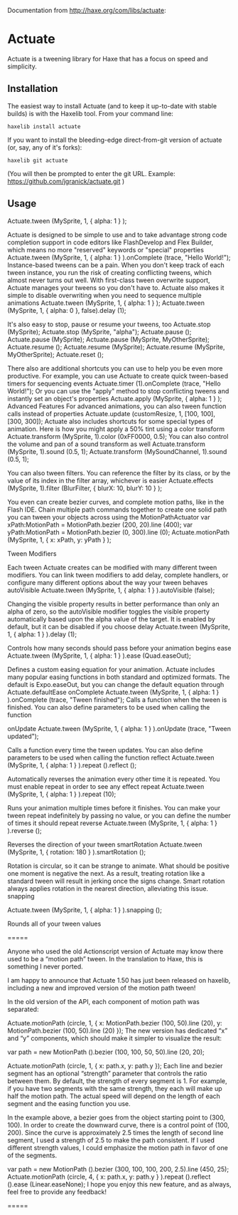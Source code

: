 Documentation from http://haxe.org/com/libs/actuate:

# Actuate

Actuate is a tweening library for Haxe that has a focus on speed and simplicity.

## Installation

The easiest way to install Actuate (and to keep it up-to-date with stable builds) is with the Haxelib tool. From your command line:
	
	haxelib install actuate
	
If you want to install the bleeding-edge direct-from-git version of actuate (or, say, any of it's forks):
	
	haxelib git actuate
	
(You will then be prompted to enter the git URL. Example: https://github.com/jgranick/actuate.git )
	
## Usage

Actuate.tween (MySprite, 1, { alpha: 1 } );

Actuate is designed to be simple to use and to take advantage strong code completion support in code editors like FlashDevelop and Flex Builder, which means no more "reserved" keywords or "special" properties
Actuate.tween (MySprite, 1, { alpha: 1 } ).onComplete (trace, "Hello World!");
Instance-based tweens can be a pain. When you don't keep track of each tween instance, you run the risk of creating conflicting tweens, which almost never turns out well. With first-class tween overwrite support, Actuate manages your tweens so you don't have to. Actuate also makes it simple to disable overwriting when you need to sequence multiple animations
Actuate.tween (MySprite, 1, { alpha: 1 } );
Actuate.tween (MySprite, 1, { alpha: 0 }, false).delay (1);

It's also easy to stop, pause or resume your tweens, too
Actuate.stop (MySprite);
Actuate.stop (MySprite, "alpha");
Actuate.pause ();
Actuate.pause (MySprite);
Actuate.pause (MySprite, MyOtherSprite);
Actuate.resume ();
Actuate.resume (MySprite);
Actuate.resume (MySprite, MyOtherSprite);
Actuate.reset ();

There also are additional shortcuts you can use to help you be even more productive. For example, you can use Actuate to create quick tween-based timers for sequencing events
Actuate.timer (1).onComplete (trace, "Hello World!");
Or you can use the "apply" method to stop conflicting tweens and instantly set an object's properties
Actuate.apply (MySprite, { alpha: 1 } );
Advanced Features
For advanced animations, you can also tween function calls instead of properties
Actuate.update (customResize, 1, [100, 100], [300, 300]);
Actuate also includes shortcuts for some special types of animation. Here is how you might apply a 50% tint using a color transform
Actuate.transform (MySprite, 1).color (0xFF0000, 0.5);
You can also control the volume and pan of a sound transform as well
Actuate.transform (MySprite, 1).sound (0.5, 1);
Actuate.transform (MySoundChannel, 1).sound (0.5, 1);

You can also tween filters. You can reference the filter by its class, or by the value of its index in the filter array, whichever is easier
Actuate.effects (MySprite, 1).filter (BlurFilter, { blurX: 10, blurY: 10 } );

You even can create bezier curves, and complete motion paths, like in the Flash IDE. Chain multiple path commands together to create one solid path you can tween your objects across using the MotionPathActuator
var xPath:MotionPath = MotionPath.bezier (200, 20).line (400);
var yPath:MotionPath = MotionPath.bezier (0, 300).line (0);
Actuate.motionPath (MySprite, 1, { x: xPath, y: yPath } );

Tween Modifiers

Each tween Actuate creates can be modified with many different tween modifiers. You can link tween modifiers to add delay, complete handlers, or configure many different options about the way your tween behaves
autoVisible
Actuate.tween (MySprite, 1, { alpha: 1 } ).autoVisible (false);

Changing the visible property results in better performance than only an alpha of zero, so the autoVisible modifier toggles the visible property automatically based upon the alpha value of the target. It is enabled by default, but it can be disabled if you choose
delay
Actuate.tween (MySprite, 1, { alpha: 1 } ).delay (1);

Controls how many seconds should pass before your animation begins
ease
Actuate.tween (MySprite, 1, { alpha: 1 } ).ease (Quad.easeOut);

Defines a custom easing equation for your animation. Actuate includes many popular easing functions in both standard and optimized formats. The default is Expo.easeOut, but you can change the default equation through Actuate.defaultEase
onComplete
Actuate.tween (MySprite, 1, { alpha: 1 } ).onComplete (trace, "Tween finished");
Calls a function when the tween is finished. You can also define parameters to be used when calling the function

onUpdate
Actuate.tween (MySprite, 1, { alpha: 1 } ).onUpdate (trace, "Tween updated");

Calls a function every time the tween updates. You can also define parameters to be used when calling the function
reflect
Actuate.tween (MySprite, 1, { alpha: 1 } ).repeat ().reflect ();

Automatically reverses the animation every other time it is repeated. You must enable repeat in order to see any effect
repeat
Actuate.tween (MySprite, 1, { alpha: 1 } ).repeat (10);

Runs your animation multiple times before it finishes. You can make your tween repeat indefinitely by passing no value, or you can define the number of times it should repeat
reverse
Actuate.tween (MySprite, 1, { alpha: 1 } ).reverse ();

Reverses the direction of your tween
smartRotation
Actuate.tween (MySprite, 1, { rotation: 180 } ).smartRotation ();

Rotation is circular, so it can be strange to animate. What should be positive one moment is negative the next. As a result, treating rotation like a standard tween will result in jerking once the signs change. Smart rotation always applies rotation in the nearest direction, alleviating this issue.
snapping

Actuate.tween (MySprite, 1, { alpha: 1 } ).snapping ();

Rounds all of your tween values

=====

Anyone who used the old Actionscript version of Actuate may know there used to be a “motion path” tween. In the translation to Haxe, this is something I never ported.

I am happy to announce that Actuate 1.50 has just been released on haxelib, including a new and improved version of the motion path tween!

In the old version of the API, each component of motion path was separated:

Actuate.motionPath (circle, 1, { x: MotionPath.bezier (100, 50).line (20), y: MotionPath.bezier (100, 50).line (20) });
The new version has dedicated “x” and “y” components, which should make it simpler to visualize the result:

var path = new MotionPath ().bezier (100, 100, 50, 50).line (20, 20);
 
Actuate.motionPath (circle, 1, { x: path.x, y: path.y });
Each line and bezier segment has an optional “strength” parameter that controls the ratio between them. By default, the strength of every segment is 1. For example, if you have two segments with the same strength, they each will make up half the motion path. The actual speed will depend on the length of each segment and the easing function you use.

 
In the example above, a bezier goes from the object starting point to (300, 100). In order to create the downward curve, there is a control point of (100, 200).
Since the curve is approximately 2.5 times the length of second line segment, I used a strength of 2.5 to make the path consistent. If I used different strength values, I could emphasize the motion path in favor of one of the segments.

var path = new MotionPath ().bezier (300, 100, 100, 200, 2.5).line (450, 25);
Actuate.motionPath (circle, 4, { x: path.x, y: path.y } ).repeat ().reflect ().ease (Linear.easeNone);
I hope you enjoy this new feature, and as always, feel free to provide any feedback!


=====

